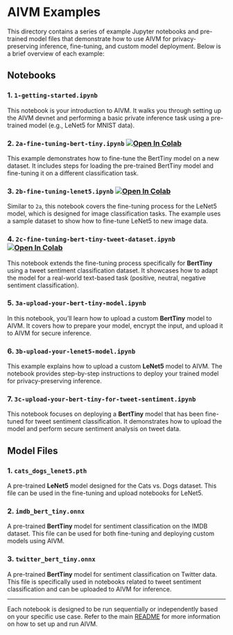 # AIVM Examples

This directory contains a series of example Jupyter notebooks and pre-trained model files that demonstrate how to use AIVM for privacy-preserving inference, fine-tuning, and custom model deployment. Below is a brief overview of each example:

## Notebooks

### 1. `1-getting-started.ipynb` 
This notebook is your introduction to AIVM. It walks you through setting up the AIVM devnet and performing a basic private inference task using a pre-trained model (e.g., LeNet5 for MNIST data).

### 2. `2a-fine-tuning-bert-tiny.ipynb` [![Open In Colab](https://colab.research.google.com/assets/colab-badge.svg)](https://colab.research.google.com/github/NillionNetwork/aivm/blob/main/examples/2a-fine-tuning-bert-tiny.ipynb)
This example demonstrates how to fine-tune the BertTiny model on a new dataset. It includes steps for loading the pre-trained BertTiny model and fine-tuning it on a different classification task.

### 3. `2b-fine-tuning-lenet5.ipynb` [![Open In Colab](https://colab.research.google.com/assets/colab-badge.svg)](https://colab.research.google.com/github/NillionNetwork/aivm/blob/main/examples/2b-fine-tuning-lenet5.ipynb)
Similar to `2a`, this notebook covers the fine-tuning process for the LeNet5 model, which is designed for image classification tasks. The example uses a sample dataset to show how to fine-tune LeNet5 to new image data.

### 4. `2c-fine-tuning-bert-tiny-tweet-dataset.ipynb` [![Open In Colab](https://colab.research.google.com/assets/colab-badge.svg)](https://colab.research.google.com/github/NillionNetwork/aivm/blob/main/examples/2c-fine-tuning-bert-tiny-tweet-dataset.ipynb)
This notebook extends the fine-tuning process specifically for **BertTiny** using a tweet sentiment classification dataset. It showcases how to adapt the model for a real-world text-based task (positive, neutral, negative sentiment classification).

### 5. `3a-upload-your-bert-tiny-model.ipynb`
In this notebook, you’ll learn how to upload a custom **BertTiny** model to AIVM. It covers how to prepare your model, encrypt the input, and upload it to AIVM for secure inference.

### 6. `3b-upload-your-lenet5-model.ipynb`
This example explains how to upload a custom **LeNet5** model to AIVM. The notebook provides step-by-step instructions to deploy your trained model for privacy-preserving inference.

### 7. `3c-upload-your-bert-tiny-for-tweet-sentiment.ipynb`
This notebook focuses on deploying a **BertTiny** model that has been fine-tuned for tweet sentiment classification. It demonstrates how to upload the model and perform secure sentiment analysis on tweet data.

## Model Files

### 1. `cats_dogs_lenet5.pth`
A pre-trained **LeNet5** model designed for the Cats vs. Dogs dataset. This file can be used in the fine-tuning and upload notebooks for LeNet5.

### 2. `imdb_bert_tiny.onnx`
A pre-trained **BertTiny** model for sentiment classification on the IMDB dataset. This file can be used for both fine-tuning and deploying custom models using AIVM.

### 3. `twitter_bert_tiny.onnx`
A pre-trained **BertTiny** model for sentiment classification on Twitter data. This file is specifically used in notebooks related to tweet sentiment classification and can be uploaded to AIVM for inference.

---

Each notebook is designed to be run sequentially or independently based on your specific use case. Refer to the main [README](../README.md) for more information on how to set up and run AIVM.